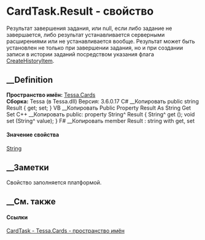 # CardTask.Result - свойство
Результат завершения задания, или null, если либо задание не завершается, либо
результат устанавливается серверными расширениями или не устанавливается
вообще. Результат может быть установлен не только при завершении задания, но и
при создании записи в истории заданий посредством указания флага
[CreateHistoryItem](T_Tessa_Cards_CardTaskFlags.htm).
## __Definition
 **Пространство имён:** [Tessa.Cards](N_Tessa_Cards.htm)  
 **Сборка:** Tessa (в Tessa.dll) Версия: 3.6.0.17
C# __Копировать
     public string Result { get; set; }
VB __Копировать
     Public Property Result As String
    	Get
    	Set
C++ __Копировать
     public:
    property String^ Result {
    	String^ get ();
    	void set (String^ value);
    }
F# __Копировать
     member Result : string with get, set
#### Значение свойства
[String](https://learn.microsoft.com/dotnet/api/system.string)
##  __Заметки
Свойство заполняется платформой.
##  __См. также
#### Ссылки
[CardTask - ](T_Tessa_Cards_CardTask.htm)
[Tessa.Cards - пространство имён](N_Tessa_Cards.htm)
